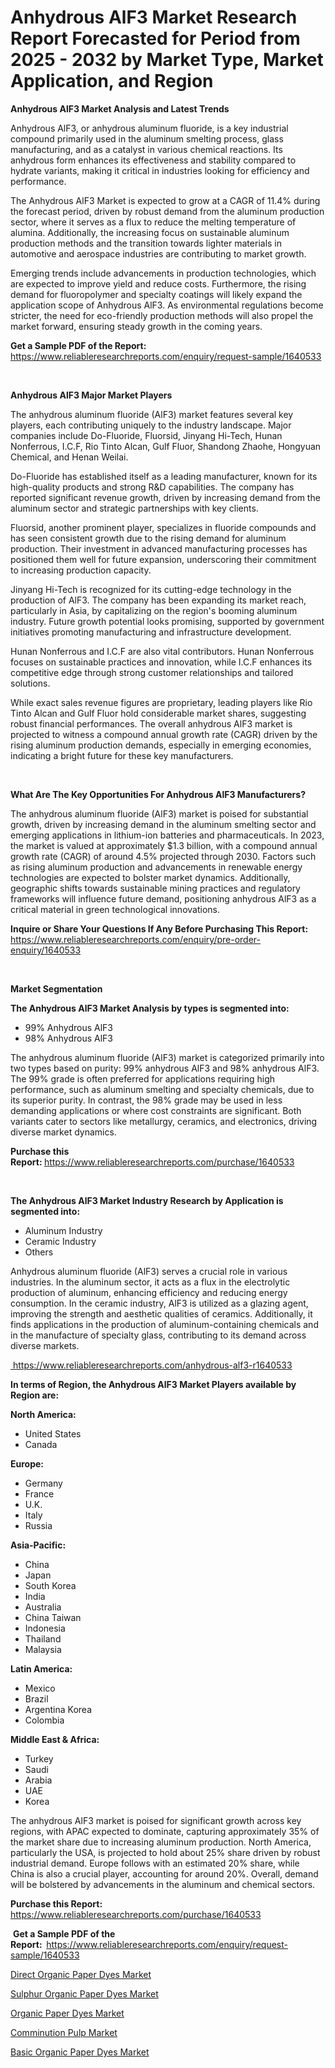 <p><h1>Anhydrous AlF3 Market Research Report Forecasted for Period from 2025 -  2032 by Market Type, Market Application, and Region</h1></p><p><strong>Anhydrous AlF3 Market Analysis and Latest Trends</strong></p>
<p><p>Anhydrous AlF3, or anhydrous aluminum fluoride, is a key industrial compound primarily used in the aluminum smelting process, glass manufacturing, and as a catalyst in various chemical reactions. Its anhydrous form enhances its effectiveness and stability compared to hydrate variants, making it critical in industries looking for efficiency and performance.</p><p>The Anhydrous AlF3 Market is expected to grow at a CAGR of 11.4% during the forecast period, driven by robust demand from the aluminum production sector, where it serves as a flux to reduce the melting temperature of alumina. Additionally, the increasing focus on sustainable aluminum production methods and the transition towards lighter materials in automotive and aerospace industries are contributing to market growth. </p><p>Emerging trends include advancements in production technologies, which are expected to improve yield and reduce costs. Furthermore, the rising demand for fluoropolymer and specialty coatings will likely expand the application scope of Anhydrous AlF3. As environmental regulations become stricter, the need for eco-friendly production methods will also propel the market forward, ensuring steady growth in the coming years.</p></p>
<p><strong>Get a Sample PDF of the Report:&nbsp;</strong> <a href="https://www.reliableresearchreports.com/enquiry/request-sample/1640533?utm_campaign=34&utm_medium=2&utm_source=Github&utm_content=ia&utm_term=01022025&utm_id=anhydrous-alf3">https://www.reliableresearchreports.com/enquiry/request-sample/1640533</a></p>
<p>&nbsp;</p>
<p><strong>Anhydrous AlF3 Major Market Players</strong></p>
<p><p>The anhydrous aluminum fluoride (AlF3) market features several key players, each contributing uniquely to the industry landscape. Major companies include Do-Fluoride, Fluorsid, Jinyang Hi-Tech, Hunan Nonferrous, I.C.F, Rio Tinto Alcan, Gulf Fluor, Shandong Zhaohe, Hongyuan Chemical, and Henan Weilai.</p><p>Do-Fluoride has established itself as a leading manufacturer, known for its high-quality products and strong R&D capabilities. The company has reported significant revenue growth, driven by increasing demand from the aluminum sector and strategic partnerships with key clients.</p><p>Fluorsid, another prominent player, specializes in fluoride compounds and has seen consistent growth due to the rising demand for aluminum production. Their investment in advanced manufacturing processes has positioned them well for future expansion, underscoring their commitment to increasing production capacity.</p><p>Jinyang Hi-Tech is recognized for its cutting-edge technology in the production of AlF3. The company has been expanding its market reach, particularly in Asia, by capitalizing on the region's booming aluminum industry. Future growth potential looks promising, supported by government initiatives promoting manufacturing and infrastructure development.</p><p>Hunan Nonferrous and I.C.F are also vital contributors. Hunan Nonferrous focuses on sustainable practices and innovation, while I.C.F enhances its competitive edge through strong customer relationships and tailored solutions.</p><p>While exact sales revenue figures are proprietary, leading players like Rio Tinto Alcan and Gulf Fluor hold considerable market shares, suggesting robust financial performances. The overall anhydrous AlF3 market is projected to witness a compound annual growth rate (CAGR) driven by the rising aluminum production demands, especially in emerging economies, indicating a bright future for these key manufacturers.</p></p>
<p>&nbsp;</p>
<p><strong>What Are The Key Opportunities For Anhydrous AlF3 Manufacturers?</strong></p>
<p><p>The anhydrous aluminum fluoride (AlF3) market is poised for substantial growth, driven by increasing demand in the aluminum smelting sector and emerging applications in lithium-ion batteries and pharmaceuticals. In 2023, the market is valued at approximately $1.3 billion, with a compound annual growth rate (CAGR) of around 4.5% projected through 2030. Factors such as rising aluminum production and advancements in renewable energy technologies are expected to bolster market dynamics. Additionally, geographic shifts towards sustainable mining practices and regulatory frameworks will influence future demand, positioning anhydrous AlF3 as a critical material in green technological innovations.</p></p>
<p><strong>Inquire or Share Your Questions If Any Before Purchasing This Report:</strong> <a href="https://www.reliableresearchreports.com/enquiry/pre-order-enquiry/1640533?utm_campaign=34&utm_medium=2&utm_source=Github&utm_content=ia&utm_term=01022025&utm_id=anhydrous-alf3">https://www.reliableresearchreports.com/enquiry/pre-order-enquiry/1640533</a></p>
<p>&nbsp;</p>
<p><strong>Market Segmentation</strong></p>
<p><strong>The Anhydrous AlF3 Market Analysis by types is segmented into:</strong></p>
<p><ul><li>99% Anhydrous AlF3</li><li>98% Anhydrous AlF3</li></ul></p>
<p><p>The anhydrous aluminum fluoride (AlF3) market is categorized primarily into two types based on purity: 99% anhydrous AlF3 and 98% anhydrous AlF3. The 99% grade is often preferred for applications requiring high performance, such as aluminum smelting and specialty chemicals, due to its superior purity. In contrast, the 98% grade may be used in less demanding applications or where cost constraints are significant. Both variants cater to sectors like metallurgy, ceramics, and electronics, driving diverse market dynamics.</p></p>
<p><strong>Purchase this Report:&nbsp;</strong><a href="https://www.reliableresearchreports.com/purchase/1640533?utm_campaign=34&utm_medium=2&utm_source=Github&utm_content=ia&utm_term=01022025&utm_id=anhydrous-alf3">https://www.reliableresearchreports.com/purchase/1640533</a></p>
<p>&nbsp;</p>
<p><strong>The Anhydrous AlF3 Market Industry Research by Application is segmented into:</strong></p>
<p><ul><li>Aluminum Industry</li><li>Ceramic Industry</li><li>Others</li></ul></p>
<p><p>Anhydrous aluminum fluoride (AlF3) serves a crucial role in various industries. In the aluminum sector, it acts as a flux in the electrolytic production of aluminum, enhancing efficiency and reducing energy consumption. In the ceramic industry, AlF3 is utilized as a glazing agent, improving the strength and aesthetic qualities of ceramics. Additionally, it finds applications in the production of aluminum-containing chemicals and in the manufacture of specialty glass, contributing to its demand across diverse markets.</p></p>
<p><a href="https://www.reliableresearchreports.com/anhydrous-alf3-r1640533?utm_campaign=34&utm_medium=2&utm_source=Github&utm_content=ia&utm_term=01022025&utm_id=anhydrous-alf3">&nbsp;https://www.reliableresearchreports.com/anhydrous-alf3-r1640533</a></p>
<p><strong>In terms of Region, the Anhydrous AlF3 Market Players available by Region are:</strong></p>
<p>
    <p> <strong> North America: </strong>
        <ul>
            <li>United States</li>
            <li>Canada</li>
        </ul>
        </p> 
    <p> <strong> Europe: </strong>
        <ul>
            <li>Germany</li>
            <li>France</li>
            <li>U.K.</li>
            <li>Italy</li>
            <li>Russia</li>
        </ul>
        </p> 
    <p> <strong> Asia-Pacific: </strong>
        <ul>
            <li>China</li>
            <li>Japan</li>
            <li>South Korea</li>
            <li>India</li>
            <li>Australia</li>
            <li>China Taiwan</li>
            <li>Indonesia</li>
            <li>Thailand</li>
            <li>Malaysia</li>
        </ul>
        </p> 
    <p> <strong> Latin America: </strong>
        <ul>
            <li>Mexico</li>
            <li>Brazil</li>
            <li>Argentina Korea</li>
            <li>Colombia</li>
        </ul>
        </p> 
    <p> <strong> Middle East & Africa: </strong>
        <ul>
            <li>Turkey</li>
            <li>Saudi</li>
            <li>Arabia</li>
            <li>UAE</li>
            <li>Korea</li>
        </ul>
    </p>
    </p>
<p><p>The anhydrous AlF3 market is poised for significant growth across key regions, with APAC expected to dominate, capturing approximately 35% of the market share due to increasing aluminum production. North America, particularly the USA, is projected to hold about 25% share driven by robust industrial demand. Europe follows with an estimated 20% share, while China is also a crucial player, accounting for around 20%. Overall, demand will be bolstered by advancements in the aluminum and chemical sectors.</p></p>
<p><strong>Purchase this Report: </strong><a href="https://www.reliableresearchreports.com/purchase/1640533?utm_campaign=34&utm_medium=2&utm_source=Github&utm_content=ia&utm_term=01022025&utm_id=anhydrous-alf3">https://www.reliableresearchreports.com/purchase/1640533</a></p>
<p>&nbsp;<strong>Get a Sample PDF of the Report:&nbsp;&nbsp;</strong><a href="https://www.reliableresearchreports.com/enquiry/request-sample/1640533?utm_campaign=34&utm_medium=2&utm_source=Github&utm_content=ia&utm_term=01022025&utm_id=anhydrous-alf3">https://www.reliableresearchreports.com/enquiry/request-sample/1640533</a></p>
<p><strong></strong></p>
<p><p><a href="https://github.com/phumlaaijem/Market-Research-Report-List-1/blob/main/direct-organic-paper-dyes-market.md?utm_campaign=34&utm_medium=2&utm_source=Github&utm_content=ia&utm_term=01022025&utm_id=anhydrous-alf3">Direct Organic Paper Dyes Market</a></p><p><a href="https://github.com/xanaanenkaly/Market-Research-Report-List-1/blob/main/sulphur-organic-paper-dyes-market.md?utm_campaign=34&utm_medium=2&utm_source=Github&utm_content=ia&utm_term=01022025&utm_id=anhydrous-alf3">Sulphur Organic Paper Dyes Market</a></p><p><a href="https://github.com/jaquelynhasenaue8/Market-Research-Report-List-1/blob/main/organic-paper-dyes-market.md?utm_campaign=34&utm_medium=2&utm_source=Github&utm_content=ia&utm_term=01022025&utm_id=anhydrous-alf3">Organic Paper Dyes Market</a></p><p><a href="https://github.com/arvelm4nthig/Market-Research-Report-List-1/blob/main/comminution-pulp-market.md?utm_campaign=34&utm_medium=2&utm_source=Github&utm_content=ia&utm_term=01022025&utm_id=anhydrous-alf3">Comminution Pulp Market</a></p><p><a href="https://github.com/memorirummy/Market-Research-Report-List-1/blob/main/basic-organic-paper-dyes-market.md?utm_campaign=34&utm_medium=2&utm_source=Github&utm_content=ia&utm_term=01022025&utm_id=anhydrous-alf3">Basic Organic Paper Dyes Market</a></p></p>